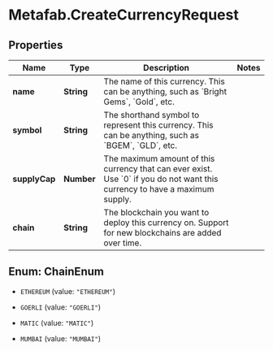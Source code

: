 # Metafab.CreateCurrencyRequest

## Properties

Name | Type | Description | Notes
------------ | ------------- | ------------- | -------------
**name** | **String** | The name of this currency. This can be anything, such as &#x60;Bright Gems&#x60;, &#x60;Gold&#x60;, etc. | 
**symbol** | **String** | The shorthand symbol to represent this currency. This can be anything, such as &#x60;BGEM&#x60;, &#x60;GLD&#x60;, etc. | 
**supplyCap** | **Number** | The maximum amount of this currency that can ever exist. Use &#x60;0&#x60; if you do not want this currency to have a maximum supply. | 
**chain** | **String** | The blockchain you want to deploy this currency on. Support for new blockchains are added over time. | 



## Enum: ChainEnum


* `ETHEREUM` (value: `"ETHEREUM"`)

* `GOERLI` (value: `"GOERLI"`)

* `MATIC` (value: `"MATIC"`)

* `MUMBAI` (value: `"MUMBAI"`)




